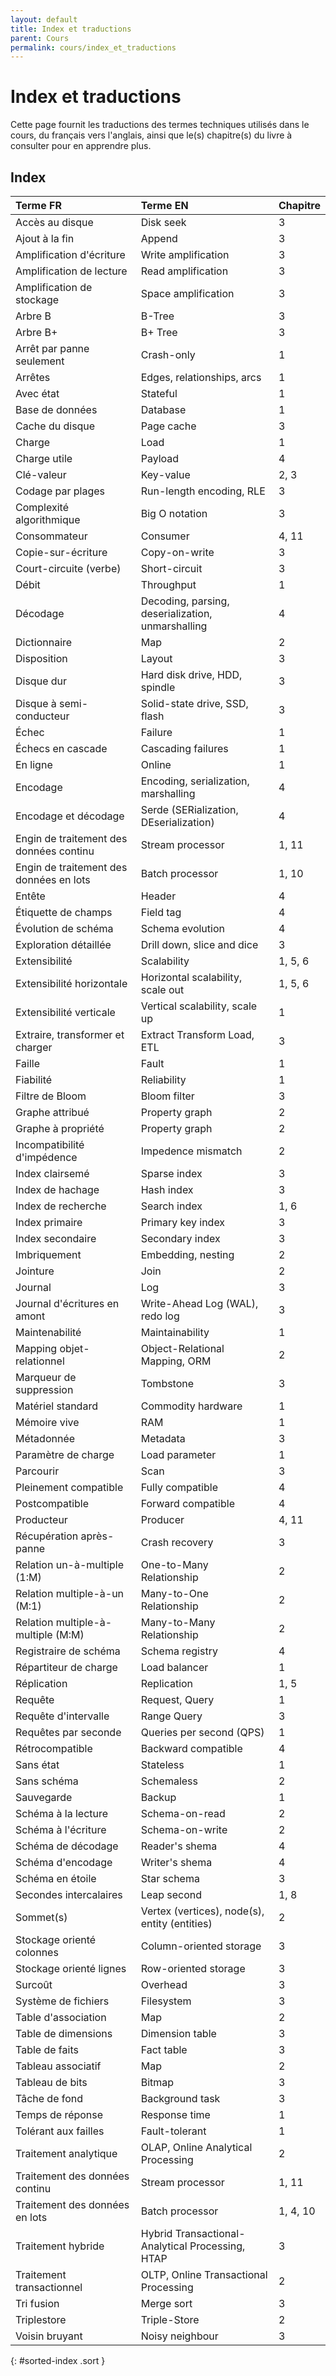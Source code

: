 ```yaml
---
layout: default
title: Index et traductions
parent: Cours
permalink: cours/index_et_traductions
---
```


# Index et traductions

Cette page fournit les traductions des termes techniques utilisés dans le cours, du français vers l'anglais, ainsi que
le(s) chapitre(s) du livre à consulter pour en apprendre plus.

## Index

| Terme FR | Terme EN | Chapitre |
| :------- | :------- | :------- |
| Accès au disque | Disk seek | 3 |
| Ajout à la fin | Append | 3 |
| Amplification d'écriture | Write amplification | 3 |
| Amplification de lecture | Read amplification | 3 |
| Amplification de stockage | Space amplification | 3 |
| Arbre B | B-Tree | 3 |
| Arbre B+ | B+ Tree | 3 |
| Arrêt par panne seulement | Crash-only | 1 |
| Arrêtes | Edges, relationships, arcs | 1 |
| Avec état | Stateful | 1 |
| Base de données | Database | 1 |
| Cache du disque | Page cache | 3 |
| Charge | Load | 1 |
| Charge utile | Payload | 4 |
| Clé-valeur | Key-value | 2, 3 |
| Codage par plages | Run-length encoding, RLE | 3 |
| Complexité algorithmique | Big O notation | 3 |
| Consommateur | Consumer | 4, 11 |
| Copie-sur-écriture | Copy-on-write | 3 |
| Court-circuite (verbe) | Short-circuit | 3 |
| Débit | Throughput | 1 |
| Décodage | Decoding, parsing, deserialization, unmarshalling | 4 |
| Dictionnaire | Map | 2 |
| Disposition | Layout | 3 |
| Disque dur | Hard disk drive, HDD, spindle | 3 |
| Disque à semi-conducteur | Solid-state drive, SSD, flash | 3 |
| Échec | Failure | 1 |
| Échecs en cascade | Cascading failures | 1 |
| En ligne | Online | 1 |
| Encodage | Encoding, serialization, marshalling | 4 |
| Encodage et décodage | Serde (SERialization, DEserialization) | 4 |
| Engin de traitement des données continu | Stream processor | 1, 11 |
| Engin de traitement des données en lots | Batch processor | 1, 10 |
| Entête | Header | 4 |
| Étiquette de champs | Field tag | 4 |
| Évolution de schéma | Schema evolution | 4 |
| Exploration détaillée | Drill down, slice and dice | 3 |
| Extensibilité | Scalability | 1, 5, 6 |
| Extensibilité horizontale | Horizontal scalability, scale out | 1, 5, 6 |
| Extensibilité verticale | Vertical scalability, scale up | 1 |
| Extraire, transformer et charger | Extract Transform Load, ETL | 3 |
| Faille | Fault | 1 |
| Fiabilité | Reliability | 1 |
| Filtre de Bloom | Bloom filter | 3 |
| Graphe attribué | Property graph | 2 |
| Graphe à propriété | Property graph | 2 |
| Incompatibilité d'impédence | Impedence mismatch | 2 |
| Index clairsemé | Sparse index | 3 |
| Index de hachage | Hash index | 3 |
| Index de recherche | Search index | 1, 6 |
| Index primaire | Primary key index | 3 |
| Index secondaire | Secondary index | 3 |
| Imbriquement | Embedding, nesting | 2 |
| Jointure | Join | 2 |
| Journal | Log | 3 |
| Journal d'écritures en amont | Write-Ahead Log (WAL), redo log | 3 |
| Maintenabilité | Maintainability | 1 |
| Mapping objet-relationnel | Object-Relational Mapping, ORM | 2 |
| Marqueur de suppression | Tombstone | 3 |
| Matériel standard | Commodity hardware | 1 |
| Mémoire vive | RAM | 1 |
| Métadonnée | Metadata | 3 |
| Paramètre de charge | Load parameter | 1 |
| Parcourir | Scan | 3 |
| Pleinement compatible | Fully compatible | 4 |
| Postcompatible | Forward compatible | 4 |
| Producteur | Producer | 4, 11 |
| Récupération après-panne | Crash recovery | 3 |
| Relation un-à-multiple (1:M) | One-to-Many Relationship | 2 |
| Relation multiple-à-un (M:1) | Many-to-One Relationship | 2 |
| Relation multiple-à-multiple (M:M) | Many-to-Many Relationship | 2 |
| Registraire de schéma | Schema registry | 4 |
| Répartiteur de charge | Load balancer | 1 |
| Réplication | Replication | 1, 5 |
| Requête | Request, Query | 1 |
| Requête d'intervalle | Range Query | 3 |
| Requêtes par seconde | Queries per second (QPS) | 1 |
| Rétrocompatible | Backward compatible | 4 |
| Sans état | Stateless | 1 |
| Sans schéma | Schemaless | 2 |
| Sauvegarde | Backup | 1 |
| Schéma à la lecture | Schema-on-read | 2 |
| Schéma à l'écriture | Schema-on-write | 2 |
| Schéma de décodage | Reader's shema | 4 |
| Schéma d'encodage | Writer's shema | 4 |
| Schéma en étoile | Star schema | 3 |
| Secondes intercalaires | Leap second | 1, 8 |
| Sommet(s) | Vertex (vertices), node(s), entity (entities) | 2 |
| Stockage orienté colonnes | Column-oriented storage | 3 |
| Stockage orienté lignes | Row-oriented storage | 3 |
| Surcoût | Overhead | 3 |
| Système de fichiers | Filesystem | 3 |
| Table d'association | Map | 2 |
| Table de dimensions | Dimension table | 3 |
| Table de faits | Fact table | 3 |
| Tableau associatif | Map | 2 |
| Tableau de bits | Bitmap | 3 |
| Tâche de fond | Background task | 3 |
| Temps de réponse | Response time | 1 |
| Tolérant aux failles | Fault-tolerant | 1 |
| Traitement analytique | OLAP, Online Analytical Processing | 2 |
| Traitement des données continu | Stream processor | 1, 11 |
| Traitement des données en lots | Batch processor | 1, 4, 10 |
| Traitement hybride | Hybrid Transactional-Analytical Processing, HTAP | 3 |
| Traitement transactionnel | OLTP, Online Transactional Processing | 2 |
| Tri fusion | Merge sort | 3 |
| Triplestore | Triple-Store | 2 |
| Voisin bruyant | Noisy neighbour | 3 |
{: #sorted-index .sort }

<script src="{{ site.baseurl }}/assets/tablesort.js/tablesort.min.js"></script>
<script>
  new Tablesort(document.getElementById('sorted-index'));
</script>
